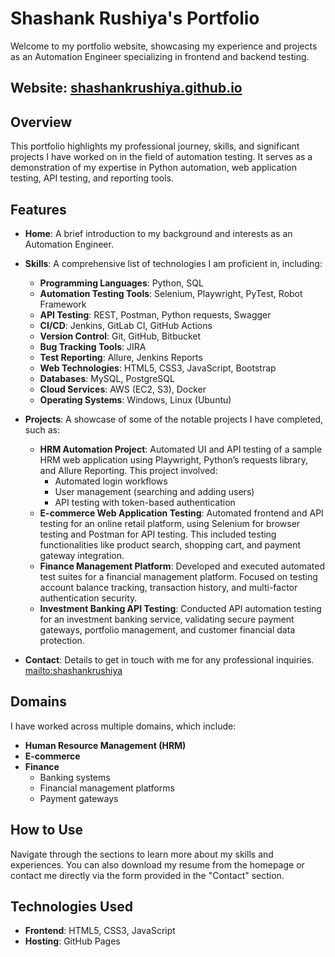 # Shashank Rushiya's Portfolio

Welcome to my portfolio website, showcasing my experience and projects as an Automation Engineer specializing in frontend and backend testing.

## Website: [shashankrushiya.github.io](https://shashankrushiya.github.io/)

## Overview

This portfolio highlights my professional journey, skills, and significant projects I have worked on in the field of automation testing. It serves as a demonstration of my expertise in Python automation, web application testing, API testing, and reporting tools.

## Features

- **Home**: A brief introduction to my background and interests as an Automation Engineer.
- **Skills**: A comprehensive list of technologies I am proficient in, including:
  - **Programming Languages**: Python, SQL
  - **Automation Testing Tools**: Selenium, Playwright, PyTest, Robot Framework
  - **API Testing**: REST, Postman, Python requests, Swagger
  - **CI/CD**: Jenkins, GitLab CI, GitHub Actions
  - **Version Control**: Git, GitHub, Bitbucket
  - **Bug Tracking Tools**: JIRA
  - **Test Reporting**: Allure, Jenkins Reports
  - **Web Technologies**: HTML5, CSS3, JavaScript, Bootstrap
  - **Databases**: MySQL, PostgreSQL
  - **Cloud Services**: AWS (EC2, S3), Docker
  - **Operating Systems**: Windows, Linux (Ubuntu)

- **Projects**: A showcase of some of the notable projects I have completed, such as:
  - **HRM Automation Project**: Automated UI and API testing of a sample HRM web application using Playwright, Python’s requests library, and Allure Reporting. This project involved:
    - Automated login workflows
    - User management (searching and adding users)
    - API testing with token-based authentication
  - **E-commerce Web Application Testing**: Automated frontend and API testing for an online retail platform, using Selenium for browser testing and Postman for API testing. This included testing functionalities like product search, shopping cart, and payment gateway integration.
  - **Finance Management Platform**: Developed and executed automated test suites for a financial management platform. Focused on testing account balance tracking, transaction history, and multi-factor authentication security.
  - **Investment Banking API Testing**: Conducted API automation testing for an investment banking service, validating secure payment gateways, portfolio management, and customer financial data protection.

- **Contact**: Details to get in touch with me for any professional inquiries. [mailto:shashankrushiya](www.shashankrushiya@gmail.com)

## Domains

I have worked across multiple domains, which include:

- **Human Resource Management (HRM)**
- **E-commerce**
- **Finance**
  - Banking systems
  - Financial management platforms
  - Payment gateways

## How to Use

Navigate through the sections to learn more about my skills and experiences. You can also download my resume from the homepage or contact me directly via the form provided in the "Contact" section.

## Technologies Used

- **Frontend**: HTML5, CSS3, JavaScript
- **Hosting**: GitHub Pages
